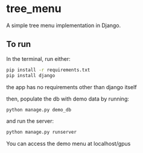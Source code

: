 # tree_menu

A simple tree menu implementation in Django.

## To run

In the terminal, run either:
    
```bash
pip install -r requirements.txt
pip install django
```

the app has no requirements other than django itself

then, populate the db with demo data by running:

```bash
python manage.py demo_db
```

and run the server:

```bash
python manage.py runserver
```

You can access the demo menu at localhost/gpus
